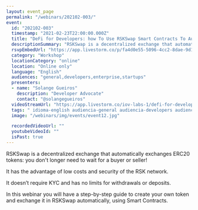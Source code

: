 ```yaml
---
layout: event_page
permalink: "/webinars/202102-003/"
event:
  id: "202102-003"
  timestamp: "2021-02-23T22:00:00.000Z"
  title: "DeFi for Developers: how To Use RSKSwap Smart Contracts To Automate Trading"
  descriptionSummary: "RSKSwap is a decentralized exchange that automatically exchanges ERC20 tokens you don t longer need to wait for a buyer or seller It has th…"
  rsvpEmbedUrl: "https://app.livestorm.co/p/fa4d0e55-5096-4cc2-8dae-9d1f20af83fd/form"
  category: "Workshop"
  locationCategory: "online"
  location: "Online only"
  language: "English"
  audiences: "general,developers,enterprise,startups"
  presenters:
  - name: "Solange Gueiros"
    description: "Developer Advocate"
    contact: "@solangegueiros"
  videoStreamUrl: "https://app.livestorm.co/iov-labs-1/defi-for-developers-how-to-use-rskswap-smart-contracts-to-automate-trading"
  tags: " idioma-english audiencia-general audiencia-developers audiencia-enterprise audiencia-startups recent"
  image: "/webinars/img/events/event12.jpg"

  recordedVideoUrl: ""
  youtubeVideoId: ""
  isPast: true
---
```



RSKSwap is a decentralized exchange that automatically exchanges ERC20 tokens: you don't longer need to wait for a buyer or seller!

It has the advantage of low costs and security of the RSK network.

It doesn’t require KYC and has no limits for withdrawals or deposits. 

In this webinar you will have a step-by-step guide to create your own token and exchange it in RSKSwap automatically, using Smart Contracts.

